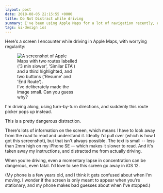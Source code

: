 ```yaml
---
layout: post
date: 2018-08-05 22:15:55 +0000
title: Do Not Distract while driving
summary: I've been using Apple Maps for a lot of navigation recently, and run into screens which seem dangerously distracting.
tags: ui-design ios
---
```


Here's a screen I encounter while driving in Apple Maps, with worrying regularity:

<figure style="max-width: 200px;">
  <img src="/images/2018/apple_maps.png" alt="A screenshot of Apple Maps with two routes labelled ('3 min slower', 'Similar ETA') and a third highlighted, and two buttons ('Resume' and 'End Route').">
  <figcaption>
    I've deliberately made the image small.
    Can you guess why?
  </figcaption>
</figure>

I'm driving along, using turn-by-turn directions, and suddenly this route picker pops up instead.

This is a pretty dangerous distraction.

There's lots of information on the screen, which means I have to look away from the road to read and understand it.
Ideally I'd pull over (which is how I got this screenshot), but that isn't always possible.
The text is small -- less than 2mm high on my iPhone SE -- which makes it slower to read.
And it's taken away my instructions, and distracted me from actually driving.

When you're driving, even a momentary lapse in concentration can be dangerous, even fatal.
I'd love to see this screen go away in iOS 12.

(My phone is a few years old, and I think it gets confused about when I'm moving.
I wonder if the screen is only meant to appear when you're stationary, and my phone makes bad guesses about when I've stopped.)
